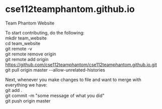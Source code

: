 # cse112teamphantom.github.io
Team Phantom Website  

To start contributing, do the following:  
mkdir team_website  
cd team_website  
git remote -v  
git remote remove origin  
git remote add origin https://github.com/cse112teamphantom/cse112teamphantom.github.io.git   
git pull origin master --allow-unrelated-histories  

Next, whenever you make changes to file and want to merge with everything we have:  
git add .  
git commit -m "some message of what you did"  
git push origin master  

